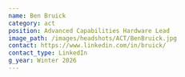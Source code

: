 ```yaml
---
name: Ben Bruick
category: act
position: Advanced Capabilities Hardware Lead
image_path: /images/headshots/ACT/BenBruick.jpg
contact: https://www.linkedin.com/in/bruick/
contact_type: LinkedIn
g_year: Winter 2026
---
```

